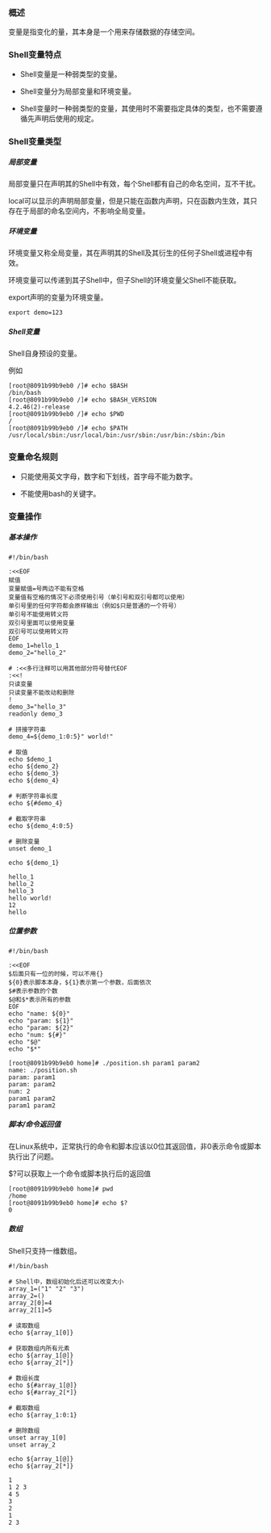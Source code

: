 ### 概述

变量是指变化的量，其本身是一个用来存储数据的存储空间。

### Shell变量特点

* Shell变量是一种弱类型的变量。

* Shell变量分为局部变量和环境变量。

* Shell变量时一种弱类型的变量，其使用时不需要指定具体的类型，也不需要遵循先声明后使用的规定。

### Shell变量类型

##### 局部变量

局部变量只在声明其的Shell中有效，每个Shell都有自己的命名空间，互不干扰。

local可以显示的声明局部变量，但是只能在函数内声明，只在函数内生效，其只存在于局部的命名空间内，不影响全局变量。

##### 环境变量

环境变量又称全局变量，其在声明其的Shell及其衍生的任何子Shell或进程中有效。

环境变量可以传递到其子Shell中，但子Shell的环境变量父Shell不能获取。

export声明的变量为环境变量。

``` shell
export demo=123
```

##### Shell变量

Shell自身预设的变量。

例如

``` shell
[root@8091b99b9eb0 /]# echo $BASH
/bin/bash
[root@8091b99b9eb0 /]# echo $BASH_VERSION
4.2.46(2)-release
[root@8091b99b9eb0 /]# echo $PWD
/
[root@8091b99b9eb0 /]# echo $PATH
/usr/local/sbin:/usr/local/bin:/usr/sbin:/usr/bin:/sbin:/bin
```

### 变量命名规则

* 只能使用英文字母，数字和下划线，首字母不能为数字。

* 不能使用bash的关键字。

### 变量操作

##### 基本操作

``` shell
#!/bin/bash

:<<EOF
赋值
变量赋值=号两边不能有空格
变量值有空格的情况下必须使用引号（单引号和双引号都可以使用）
单引号里的任何字符都会原样输出（例如$只是普通的一个符号）
单引号不能使用转义符
双引号里面可以使用变量
双引号可以使用转义符
EOF
demo_1=hello_1
demo_2="hello_2"

# :<<多行注释可以用其他部分符号替代EOF
:<<!
只读变量
只读变量不能改动和删除
!
demo_3="hello_3"
readonly demo_3

# 拼接字符串
demo_4=${demo_1:0:5}" world!"

# 取值
echo $demo_1
echo ${demo_2}
echo ${demo_3}
echo ${demo_4}

# 判断字符串长度
echo ${#demo_4}

# 截取字符串
echo ${demo_4:0:5}

# 删除变量
unset demo_1

echo ${demo_1}
```

``` text
hello_1
hello_2
hello_3
hello world!
12
hello

```

##### 位置参数

``` shell
#!/bin/bash

:<<EOF
$后面只有一位的时候，可以不用{}
${0}表示脚本本身，${1}表示第一个参数，后面依次
$#表示参数的个数
$@和$*表示所有的参数
EOF
echo "name: ${0}"
echo "param: ${1}"
echo "param: ${2}"
echo "num: ${#}"
echo "$@"
echo "$*"
```

``` shell
[root@8091b99b9eb0 home]# ./position.sh param1 param2
name: ./position.sh
param: param1
param: param2
num: 2
param1 param2
param1 param2
```

##### 脚本/命令返回值

在Linux系统中，正常执行的命令和脚本应该以0位其返回值，非0表示命令或脚本执行出了问题。

$?可以获取上一个命令或脚本执行后的返回值

``` shell
[root@8091b99b9eb0 home]# pwd
/home
[root@8091b99b9eb0 home]# echo $?
0
```

##### 数组

Shell只支持一维数组。

``` shell
#!/bin/bash

# Shell中，数组初始化后还可以改变大小
array_1=("1" "2" "3")
array_2=()
array_2[0]=4
array_2[1]=5

# 读取数组
echo ${array_1[0]}

# 获取数组内所有元素
echo ${array_1[@]}
echo ${array_2[*]}

# 数组长度
echo ${#array_1[@]}
echo ${#array_2[*]}

# 截取数组
echo ${array_1:0:1}

# 删除数组
unset array_1[0]
unset array_2

echo ${array_1[@]}
echo ${array_2[*]}
```

``` text
1
1 2 3
4 5
3
2
1
2 3

```